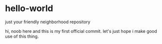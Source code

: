 # hello-world
just your friendly neighborhood repository 

hi, noob here and this is my first official commit. let's just hope i make good use of this thing. 
